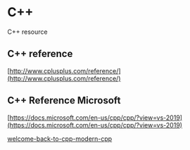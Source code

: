 # C++ 

C++ resource

## C++ reference

[http://www.cplusplus.com/reference/](http://www.cplusplus.com/reference/)

## C++ Reference Microsoft

[https://docs.microsoft.com/en-us/cpp/cpp/?view=vs-2019](https://docs.microsoft.com/en-us/cpp/cpp/?view=vs-2019)

[welcome-back-to-cpp-modern-cpp](https://docs.microsoft.com/en-us/cpp/cpp/welcome-back-to-cpp-modern-cpp?view=vs-2019)
